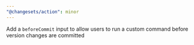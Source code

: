 ```yaml
---
"@changesets/action": minor
---
```


Add a `beforeCommit` input to allow users to run a custom command before version changes are committed
